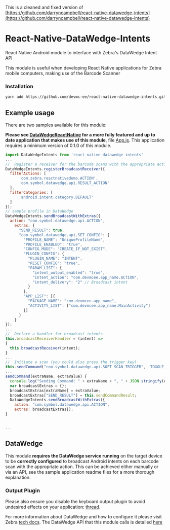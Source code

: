 This is a cleaned and fixed version of [https://github.com/darryncampbell/react-native-datawedge-intents](https://github.com/darryncampbell/react-native-datawedge-intents)

# React-Native-DataWedge-Intents
React Native Android module to interface with Zebra's DataWedge Intent API

This module is useful when developing React Native applications for Zebra mobile computers, making use of the Barcode Scanner

### Installation

```bash
yarn add https://github.com/devmc-ee/react-native-datawedge-intents.git#semver:^0.1.11
```

## Example usage

There are two samples available for this module:

**Please see [DataWedgeReactNative](https://github.com/darryncampbell/DataWedgeReactNative) for a more fully featured and up to date application that makes use of this module**, file [App.js](https://github.com/darryncampbell/DataWedgeReactNative/blob/master/App.js).  This application requires a minimum version of 0.1.0 of this module.

```javascript
import DataWedgeIntents from 'react-native-datawedge-intents'
...
//  Register a receiver for the barcode scans with the appropriate action
DataWedgeIntents.registerBroadcastReceiver({
  filterActions: [
      'com.zebra.reactnativedemo.ACTION',
      'com.symbol.datawedge.api.RESULT_ACTION'
  ],
  filterCategories: [
      'android.intent.category.DEFAULT'
  ]
});
// sample profile in DataWedge
DataWedgeIntents.sendBroadcastWithExtras({
  action: "com.symbol.datawedge.api.ACTION",
    extras: {
      "SEND_RESULT": true,
      "com.symbol.datawedge.api.SET_CONFIG": {
        "PROFILE_NAME": "UniqueProfileName",
        "PROFILE_ENABLED": "true",
        "CONFIG_MODE": "CREATE_IF_NOT_EXIST",
        "PLUGIN_CONFIG": {
          "PLUGIN_NAME": "INTENT",
          "RESET_CONFIG": "true",
          "PARAM_LIST": {
            "intent_output_enabled": "true",
            "intent_action": "com.devmcee.app_name.ACTION",
            "intent_delivery": "2" // Broadcast intent
          }
        },
        "APP_LIST": [{
          "PACKAGE_NAME": "com.devmcee.app_name",
          "ACTIVITY_LIST": ["com.devmcee.app_name.MainActivity"]
        }]
      }
    }
});
...
//  Declare a handler for broadcast intents
this.broadcastReceiverHandler = (intent) =>
{
  this.broadcastReceiver(intent);
}
...
//  Initiate a scan (you could also press the trigger key)
this.sendCommand("com.symbol.datawedge.api.SOFT_SCAN_TRIGGER", 'TOGGLE_SCANNING');
...
sendCommand(extraName, extraValue) {
  console.log("Sending Command: " + extraName + ", " + JSON.stringify(extraValue));
  var broadcastExtras = {};
  broadcastExtras[extraName] = extraValue;
  broadcastExtras["SEND_RESULT"] = this.sendCommandResult;
  DataWedgeIntents.sendBroadcastWithExtras({
    action: "com.symbol.datawedge.api.ACTION",
    extras: broadcastExtras});
}


...
```

## DataWedge

This module **requires the DataWedge service running** on the target device to be **correctly configured** to broadcast Android intents on each barcode scan with the appropriate action.  This can be achieved either manually or via an API, see the sample application readme files for a more thorough explanation.

### Output Plugin

Please also ensure you disable the keyboard output plugin to avoid undesired effects on your application: [thread](https://developer.zebra.com/message/95397).

For more information about DataWedge and how to configure it please visit Zebra [tech docs](http://techdocs.zebra.com/).  The DataWedge API that this module calls is detailed [here](http://techdocs.zebra.com/datawedge/latest/guide/api/)


